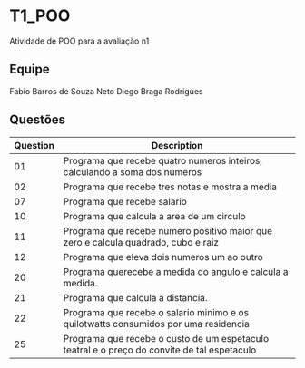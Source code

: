 # T1_POO
Atividade de POO para a avaliação n1

## Equipe
Fabio Barros de Souza Neto
Diego Braga Rodrigues

## Questões

| Question | Description |
|---|---|
|01| Programa que recebe quatro numeros inteiros, calculando a soma dos numeros |
|02| Programa que recebe tres notas e mostra a media|
|07|  Programa que recebe salario |
|10|  Programa que calcula a area de um circulo |
|11|  Programa que recebe numero positivo maior que zero e calcula quadrado, cubo e raiz |
|12|  Programa que eleva dois numeros um ao outro |
|20|  Programa querecebe a medida do angulo e calcula a medida. |
|21| Programa que calcula a distancia. |
|22|  Programa que recebe o salario minimo e os quilotwatts consumidos por uma residencia |
|25|  Programa que recebe o custo de um espetaculo teatral e o preço do convite de tal espetaculo |
